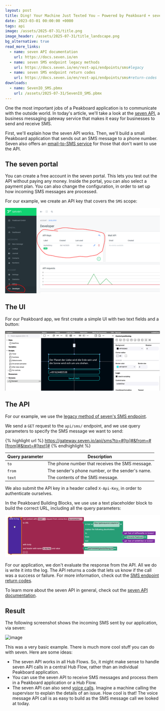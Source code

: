 ```yaml
---
layout: post
title: Ding! Your Machine Just Texted You – Powered by Peakboard + seven.io
date: 2023-03-01 00:00:00 +0000
tags: api
image: /assets/2025-07-31/title.png
image_header: /assets/2025-07-31/title_landscape.png
bg_alternative: true
read_more_links:
  - name: seven API documentation
    url: https://docs.seven.io/en
  - name: seven SMS endpoint legacy methods
    url: https://docs.seven.io/en/rest-api/endpoints/sms#legacy
  - name: seven SMS endpoint return codes
    url: https://docs.seven.io/en/rest-api/endpoints/sms#return-codes
downloads:
  - name: SevenIO_SMS.pbmx
    url: /assets/2025-07-31/SevenIO_SMS.pbmx
---
```

One the most important jobs of a Peakboard application is to communicate with the outside world. In today's article, we'll take a look at the [seven API](https://www.seven.io/en/products/sms-gateway-api/), a business messaging gateway service that makes it easy for businesses to send and receive SMS.

First, we'll explain how the seven API works. Then, we'll build a small Peakboard application that sends out an SMS message to a phone number. Seven also offers an [email-to-SMS service](https://www.seven.io/en/products/email-to-sms/) for those that don't want to use the API.

## The seven portal

You can create a free account in the seven portal. This lets you test out the API  without paying any money. Inside the portal, you can also select a payment plan. You can also change the configuration, in order to set up how incoming SMS messages are processed.

For our example, we create an API key that covers the `SMS` scope:

![image](/assets/2025-07-31/010.png)

## The UI

For our Peakboard app, we first create a simple UI with two text fields and a button:

![image](/assets/2025-07-31/020.png)

## The API

For our example, we use the [legacy method of seven's SMS endpoint](https://docs.seven.io/en/rest-api/endpoints/sms#legacy).

We send a `GET` request to the `api/sms/` endpoint, and we use query parameters to specify the SMS message we want to send:

{% highlight url %}
https://gateway.seven.io/api/sms?to=#[to]#&from=#[from]#&text=#[text]#
{% endhighlight %}

| Query parameter | Description |
| --------------- | ----------- |
| `to`            | The phone number that receives the SMS message.
| `from`          | The sender's phone number, or the sender's name.
| `text`          | The contents of the SMS message.

We also submit the API key in a header called `X-Api-Key`, in order to authenticate ourselves.

In the Peakboard Building Blocks, we use use a text placeholder block to build the correct URL, including all the query parameters:

![image](/assets/2025-07-31/030.png)

For our application, we don't evaluate the response from the API. All we do is write it into the log. The API returns a code that lets us know if the call was a success or failure. For more information, check out the [SMS endpoint return codes](https://docs.seven.io/en/rest-api/endpoints/sms#return-codes).

To learn more about the seven API in general, check out the [seven API documentation](https://docs.seven.io/en).

## Result

The following screenshot shows the incoming SMS sent by our application, via seven:

![image](/assets/2025-07-31/040.jpeg)

This was a very basic example. There is much more cool stuff you can do with seven. Here are some ideas:

- The seven API works in all Hub Flows. So, it might make sense to handle seven API calls in a central Hub Flow, rather than an individual Peakboard application.
- You can use the seven API to receive SMS messages and process them in a Peakboard application or a Hub Flow.
- The seven API can also send [voice calls](https://docs.seven.io/en/rest-api/endpoints/voice#send-voice-call). Imagine a machine calling the supervisor to explain the details of an issue. How cool is that! The voice message API call is as easy to build as the SMS message call we looked at today.